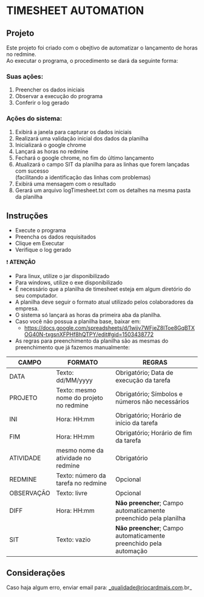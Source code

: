# TIMESHEET AUTOMATION

## Projeto

Este projeto foi criado com o obejtivo de automatizar o lançamento de
horas no redmine.
<br />Ao executar o programa, o procedimento se dará da seguinte forma:

### Suas ações:

1. Preencher os dados iniciais
2. Observar a execução do programa
3. Conferir o log gerado

### Ações do sistema:
1. Exibirá a janela para capturar os dados iniciais
2. Realizará uma validação inicial dos dados da planilha
3. Inicializará o google chrome 
4. Lançará as horas no redmine
5. Fechará o google chrome, no fim do último lançamento
6. Atualizará o campo SIT da planilha para as linhas que forem lançadas com sucesso
   <br />(facilitando a identificação das linhas com problemas)
7. Exibirá uma mensagem com o resultado
8. Gerará um arquivo logTimesheet.txt com os detalhes na mesma 
   pasta da planilha

## Instruções

- Execute o programa
- Preencha os dados requisitados 
- Clique em Executar
- Verifique o log gerado
  
❗ **ATENÇÃO**

- Para linux, utilize o jar disponibilizado
- Para windows, utilize o exe disponibilizado
- É necessário que a planilha de timesheet esteja em algum diretório do
  seu computador.
- A planilha deve seguir o formato atual utilizado pelos colaboradores da empresa.
- O sistema só lançará as horas da primeira aba da planilha.  
- Caso você não possua a planilha base, baixar em: 
  - https://docs.google.com/spreadsheets/d/1wjjv7WFjeZ8lToe8GqBTXOG40N-txgsnXFPHf8hQTPY/edit#gid=1503438772
- As regras para preenchimento da planilha são as mesmas do preenchimento que já fazemos manualmente:

|CAMPO|FORMATO|REGRAS|
| ------ | ------ | ------ | 
|DATA|Texto: dd/MM/yyyy|Obrigatório; Data de execução da tarefa|
|PROJETO|Texto: mesmo nome do projeto no redmine|Obrigatório; Símbolos e números não necessários|		
|INI|Hora: HH:mm|Obrigatório; Horário de início da tarefa|
|FIM|Hora: HH:mm|Obrigatório; Horário de fim da tarefa|
|ATIVIDADE|mesmo nome da atividade no redmine|Obrigatório|
|REDMINE|Texto: número da tarefa no redmine|Opcional|
|OBSERVAÇÃO|Texto: livre|Opcional|
|DIFF|Hora: HH:mm|**Não preencher**; Campo automaticamente preenchido pela planilha|
|SIT|Texto: vazio|**Não preencher**; Campo automaticamente preenchido pela automação|

## Considerações

Caso haja algum erro, enviar email para: _qualidade@riocardmais.com.br_


